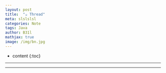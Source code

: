 ```yaml
---
layout: post
title:  "☕ Thread"
meta: slslslsl
categories: Note
tags: Java
author: B31l
mathjax: true
image: /img/bn.jpg
---
```




* content
{:toc}
---



---

